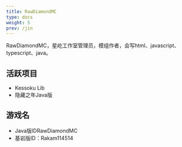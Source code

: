 ```yaml
---
title: RawDiamondMC
type: docs
weight: 5
prev: /jin
---
```

RawDiamondMC，星屹工作室管理员，模组作者，会写html、javascript、typescript、java。

## 活跃项目
- Kessoku Lib
- 隐藏之年Java版

## 游戏名
- Java版IDRawDiamondMC
- 基岩版ID：Rakam114514